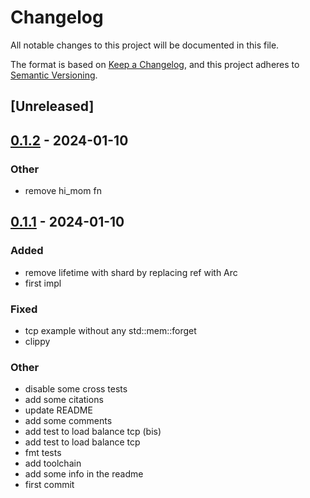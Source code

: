 # Changelog
All notable changes to this project will be documented in this file.

The format is based on [Keep a Changelog](https://keepachangelog.com/en/1.0.0/),
and this project adheres to [Semantic Versioning](https://semver.org/spec/v2.0.0.html).

## [Unreleased]

## [0.1.2](https://github.com/Miaxos/sharded-thread/compare/v0.1.1...v0.1.2) - 2024-01-10

### Other
- remove hi_mom fn

## [0.1.1](https://github.com/Miaxos/sharded-thread/compare/v0.1.0...v0.1.1) - 2024-01-10

### Added
- remove lifetime with shard by replacing ref with Arc
- first impl

### Fixed
- tcp example without any std::mem::forget
- clippy

### Other
- disable some cross tests
- add some citations
- update README
- add some comments
- add test to load balance tcp (bis)
- add test to load balance tcp
- fmt tests
- add toolchain
- add some info in the readme
- first commit
